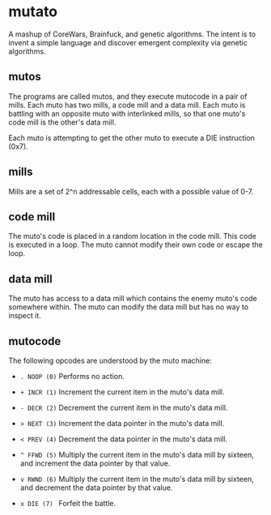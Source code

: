 mutato
======

A mashup of CoreWars, Brainfuck, and genetic algorithms.  The intent
is to invent a simple language and discover emergent complexity via
genetic algorithms.

mutos
-----

The programs are called mutos, and they execute mutocode in a pair
of mills.  Each muto has two mills, a code mill and a data mill.
Each muto is battling with an opposite muto with interlinked mills,
so that one muto's code mill is the other's data mill.

Each muto is attempting to get the other muto to execute a DIE
instruction (0x7).

mills
-----

Mills are a set of 2^n addressable cells, each with a possible value
of 0-7.

code mill
---------

The muto's code is placed in a random location in the code mill.
This code is executed in a loop.  The muto cannot modify their own
code or escape the loop.

data mill
---------

The muto has access to a data mill which contains the enemy muto's
code somewhere within.  The muto can modify the data mill but has
no way to inspect it.

mutocode
--------

The following opcodes are understood by the muto machine:

*   `. NOOP (0)`
    Performs no action.

*   `+ INCR (1)`
    Increment the current item in the muto's data mill.

*   `- DECR (2)`
    Decrement the current item in the muto's data mill.

*   `> NEXT (3)`
    Increment the data pointer in the muto's data mill.

*   `< PREV (4)`
    Decrement the data pointer in the muto's data mill.

*   `^ FFWD (5)`
    Multiply the current item in the muto's data mill by sixteen, and increment the data pointer by that value.

*   `v RWND (6)`
    Multiply the current item in the muto's data mill by sixteen, and decrement the data pointer by that value.

*   `x DIE (7) `
    Forfeit the battle.
